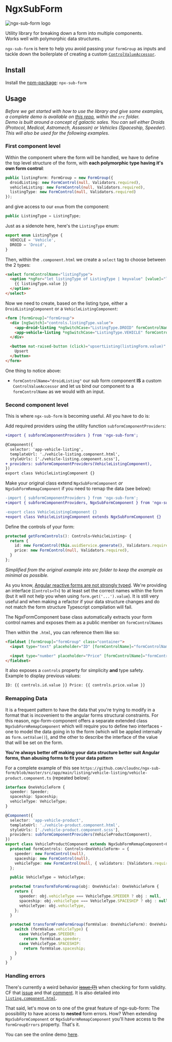 # NgxSubForm

![ngx-sub-form logo](https://user-images.githubusercontent.com/4950209/53812385-45f48900-3f53-11e9-8687-b57cd335f26e.png)

Utility library for breaking down a form into multiple components.  
Works well with polymorphic data structures.

`ngx-sub-form` is here to help you avoid passing your `formGroup` as inputs and tackle down the boilerplate of creating a custom [`ControlValueAccessor`](https://angular.io/api/forms/ControlValueAccessor).

## Install

Install the [npm-package](https://www.npmjs.com/package/ngx-sub-form): `npx-sub-form`

## Usage

_Before we get started with how to use the library and give some examples, a complete demo is available on [this repo](https://github.com/cloudnc/ngx-sub-form), within the `src` folder.  
Demo is built around a concept of galactic sales. You can sell either Droids (Protocol, Medical, Astromech, Assassin) or Vehicles (Spaceship, Speeder). This will also be used for the following examples_.

### First component level

Within the component where the form will be handled, we have to define the top level structure of the form, with **each
polymorphic type having it's own form control**:

```ts
public listingForm: FormGroup = new FormGroup({
  droidListing: new FormControl(null, Validators.required),
  vehicleListing: new FormControl(null, Validators.required),
  listingType: new FormControl(null, Validators.required)
});
```

and give access to our `enum` from the component:

```ts
public ListingType = ListingType;
```

Just as a sidenote here, here's the `ListingType` enum:

```ts
export enum ListingType {
  VEHICLE = 'Vehicle',
  DROID = 'Droid',
}
```

Then, within the `.component.html` we create a `select` tag to choose between the 2 types:

```html
<select formControlName="listingType">
  <option *ngFor="let listingType of ListingType | keyvalue" [value]="listingType.value">
    {{ listingType.value }}
  </option>
</select>
```

Now we need to create, based on the listing type, either a `DroidListingComponent` or a `VehicleListingComponent`:

```html
<form [formGroup]="formGroup">
  <div [ngSwitch]="controls.listingType.value">
    <app-droid-listing *ngSwitchCase="ListingType.DROID" formControlName="droidListing"></app-droid-listing>
    <app-vehicle-listing *ngSwitchCase="ListingType.VEHICLE" formControlName="vehicleListing"></app-vehicle-listing>
  </div>

  <button mat-raised-button (click)="upsertListing(listingForm.value)" [disabled]="listingForm.invalid">
    Upsert
  </button>
</form>
```

One thing to notice above:

- `formControlName="droidListing"` our sub form component **IS** a custom `ControlValueAccessor` and let us bind our component to a `formControlName` as we would with an input.

### Second component level

This is where `ngx-sub-form` is becoming useful. All you have to do is:

Add required providers using the utility function `subformComponentProviders`:

```diff
+import { subformComponentProviders } from 'ngx-sub-form';

@Component({
  selector: 'app-vehicle-listing',
  templateUrl: './vehicle-listing.component.html',
  styleUrls: ['./vehicle-listing.component.scss'],
+ providers: subformComponentProviders(VehicleListingComponent),
})
export class VehicleListingComponent {}
```

Make your original class extend `NgxSubFormComponent` _or_ `NgxSubFormRemapComponent` if you need to remap the data (see below):

```diff
-import { subformComponentProviders } from 'ngx-sub-form';
+import { subformComponentProviders, NgxSubFormComponent } from 'ngx-sub-form';

-export class VehicleListingComponent {}
+export class VehicleListingComponent extends NgxSubFormComponent {}
```

Define the controls of your form:

```ts
protected getFormControls(): Controls<VehicleListing> {
  return {
    id: new FormControl(this.uuidService.generate(), Validators.required),
    price: new FormControl(null, Validators.required),
  }
};
```

_Simplified from the original example into src folder to keep the example as minimal as possible._

As you know, [Angular reactive forms are not strongly typed](https://github.com/angular/angular/issues/13721). We're providing an interface (`Controls<T>`) to at least set the correct names within the form (but it will not help you when using `form.get('...').value`). It is still very useful and when making a refactor if your data structure changes and do not match the form structure Typescript compilation will fail.

The NgxFormComponent base class automatically extracts your form control names and exposes them as a public member on `formControlNames`

Then within the `.html`, you can reference them like so:

```html
<fieldset [formGroup]="formGroup" class="container">
  <input type="text" placeholder="ID" [formControlName]="formControlNames.id" />

  <input type="number" placeholder="Price" [formControlName]="formControlNames.price" />
</fieldset>
```

It also exposes a `controls` property for simplicity **and** type safety.  
Example to display previous values:

```html
ID: {{ controls.id.value }} Price: {{ controls.price.value }}
```

### Remapping Data

It is a frequent pattern to have the data that you're trying to modify in a format that is incovenient to the angular
forms structural constraints. For this reason, ngx-form-component offers a separate extended class `NgxSubFormRemapComponent`
which will require you to define two interfaces - one to model the data going in to the form (which will be applied
internally as `form.setValue()`), and the other to describe the interface of the value that will be set on the form.

**You're always better off making your data structure better suit Angular forms, than abusing forms to fit your data pattern**

For a complete example of this see `https://github.com/cloudnc/ngx-sub-form/blob/master/src/app/main/listing/vehicle-listing/vehicle-product.component.ts` (repeated below):

```ts
interface OneVehicleForm {
  speeder: Speeder;
  spaceship: Spaceship;
  vehicleType: VehicleType;
}

@Component({
  selector: 'app-vehicle-product',
  templateUrl: './vehicle-product.component.html',
  styleUrls: ['./vehicle-product.component.scss'],
  providers: subformComponentProviders(VehicleProductComponent),
})
export class VehicleProductComponent extends NgxSubFormRemapComponent<OneVehicle, OneVehicleForm> {
  protected formControls: Controls<OneVehicleForm> = {
    speeder: new FormControl(null),
    spaceship: new FormControl(null),
    vehicleType: new FormControl(null, { validators: [Validators.required] }),
  };

  public VehicleType = VehicleType;

  protected transformToFormGroup(obj: OneVehicle): OneVehicleForm {
    return {
      speeder: obj.vehicleType === VehicleType.SPEEDER ? obj : null,
      spaceship: obj.vehicleType === VehicleType.SPACESHIP ? obj : null,
      vehicleType: obj.vehicleType,
    };
  }

  protected transformFromFormGroup(formValue: OneVehicleForm): OneVehicle {
    switch (formValue.vehicleType) {
      case VehicleType.SPEEDER:
        return formValue.speeder;
      case VehicleType.SPACESHIP:
        return formValue.spaceship;
    }
  }
}
```

### Handling errors

There's currently a weird behavior ~~[issue (?)](https://github.com/angular/angular/issues/18004)~~ when checking for form validity. CF that [issue](https://github.com/angular/angular/issues/18004) and that [comment](https://github.com/angular/angular/issues/18004#issuecomment-328806479). It is also detailed into [`listing.component.html`](https://github.com/cloudnc/ngx-sub-form/blob/master/src/app/main/listing/listing.component.html).

That said, let's move on to one of the great feature of ngx-sub-form: The possibility to have access to **nested** form errors. How? When extending `NgxSubFormComponent` or `NgxSubFormRemapComponent` you'll have access to the `formGroupErrors` property. That's it.

You can see the online demo [here](https://cloudnc.github.io/ngx-sub-form).
